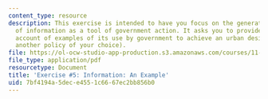 ```yaml
---
content_type: resource
description: This exercise is intended to have you focus on the generation and distribution
  of information as a tool of government action. It asks you to provide a concise
  account of examples of its use by government to achieve an urban design policy (or
  another policy of your choice).
file: https://ol-ocw-studio-app-production.s3.amazonaws.com/courses/11-337j-urban-design-policy-and-action-spring-2007/7bf4194a5dece4551c6667ec2bb856b0_exercise5.pdf
file_type: application/pdf
resourcetype: Document
title: 'Exercise #5: Information: An Example'
uid: 7bf4194a-5dec-e455-1c66-67ec2bb856b0
---
```

